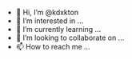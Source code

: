 - 👋 Hi, I’m @kdxkton
- 👀 I’m interested in ...
- 🌱 I’m currently learning ...
- 💞️ I’m looking to collaborate on ...
- 📫 How to reach me ...

<!---
kdxkton/kdxkton is a ✨ special ✨ repository because its `README.md` (this file) appears on your GitHub profile.
You can click the Preview link to take a look at your changes.
--->

